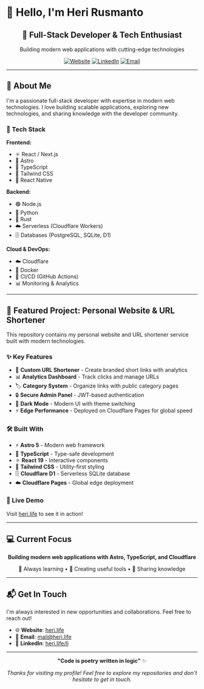 # 👋 Hello, I'm Heri Rusmanto

<div align="center">
  <h2>🚀 Full-Stack Developer & Tech Enthusiast</h2>
  <p>Building modern web applications with cutting-edge technologies</p>
  
  [![Website](https://img.shields.io/badge/Website-heri.life-blue?style=for-the-badge&logo=chrome&logoColor=white)](https://heri.life)
  [![LinkedIn](https://img.shields.io/badge/LinkedIn-Connect-0077B5?style=for-the-badge&logo=linkedin&logoColor=white)](https://heri.life/li)
  [![Email](https://img.shields.io/badge/Email-mail@heri.life-D14836?style=for-the-badge&logo=gmail&logoColor=white)](mailto:mail@heri.life)
</div>

---

## 🚀 About Me

I'm a passionate full-stack developer with expertise in modern web technologies. I love building scalable applications, exploring new technologies, and sharing knowledge with the developer community.

### 🔧 Tech Stack

**Frontend:**
- ⚛️ React / Next.js
- 🌟 Astro
- 📝 TypeScript
- 🎨 Tailwind CSS
- 📱 React Native

**Backend:**
- 🟢 Node.js
- 🐍 Python
- 🦀 Rust
- ☁️ Serverless (Cloudflare Workers)
- 🗄️ Databases (PostgreSQL, SQLite, D1)

**Cloud & DevOps:**
- ☁️ Cloudflare
- 🐳 Docker
- 🔄 CI/CD (GitHub Actions)
- 📊 Monitoring & Analytics

---

## 🌟 Featured Project: Personal Website & URL Shortener

This repository contains my personal website and URL shortener service built with modern technologies.

### ✨ Key Features

- 🔗 **Custom URL Shortener** - Create branded short links with analytics
- 📊 **Analytics Dashboard** - Track clicks and manage URLs
- 🏷️ **Category System** - Organize links with public category pages
- 🔒 **Secure Admin Panel** - JWT-based authentication
- 🌙 **Dark Mode** - Modern UI with theme switching
- ⚡ **Edge Performance** - Deployed on Cloudflare Pages for global speed

### 🛠️ Built With

- ⚡ **Astro 5** - Modern web framework
- 📝 **TypeScript** - Type-safe development
- ⚛️ **React 19** - Interactive components
- 🎨 **Tailwind CSS** - Utility-first styling
- 🗄️ **Cloudflare D1** - Serverless SQLite database
- ☁️ **Cloudflare Pages** - Global edge deployment

### 🔗 Live Demo

Visit [heri.life](https://heri.life) to see it in action!

---

## 💻 Current Focus

<div align="center">
  
**Building modern web applications with Astro, TypeScript, and Cloudflare**

🚀 Always learning • 🔗 Creating useful tools • 🌟 Sharing knowledge

</div>

---

## 📬 Get In Touch

I'm always interested in new opportunities and collaborations. Feel free to reach out!

- 🌐 **Website**: [heri.life](https://heri.life)
- 📧 **Email**: [mail@heri.life](mailto:mail@heri.life)
- 💼 **LinkedIn**: [heri.life/li](https://heri.life/li)

---

<div align="center">
  
**"Code is poetry written in logic"** ✨

*Thanks for visiting my profile! Feel free to explore my repositories and don't hesitate to get in touch.*

</div>
